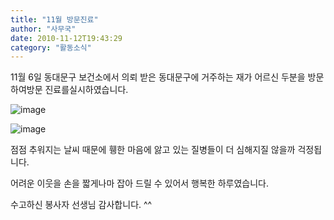 ```yaml
---
title: "11월 방문진료"
author: "사무국"
date: 2010-11-12T19:43:29
category: "활동소식"
---
```


11월 6일 동대문구 보건소에서 의뢰 받은 동대문구에 거주하는 재가 어르신 두분을 방문하여방문 진료를실시하였습니다.

![image](/files/attach/images/2318/467/002/18b55914ef4d8b096369d386bcf9772c)

![image](/files/attach/images/2318/467/002/7b20d28c59082abe57ca8642f2f75e8c)

점점 추워지는 날씨 때문에 휑한 마음에 앓고 있는 질병들이 더 심해지질 않을까 걱정됩니다.

어려운 이웃을 손을 짧게나마 잡아 드릴 수 있어서 행복한 하루였습니다.

수고하신 봉사자 선생님 감사합니다. ^^
